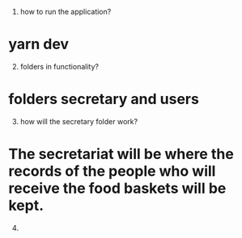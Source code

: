 1. how to run the application?

# yarn dev

2. folders in functionality?

# folders secretary and users

3. how will the secretary folder work?

# The secretariat will be where the records of the people who will receive the food baskets will be kept.

4.
